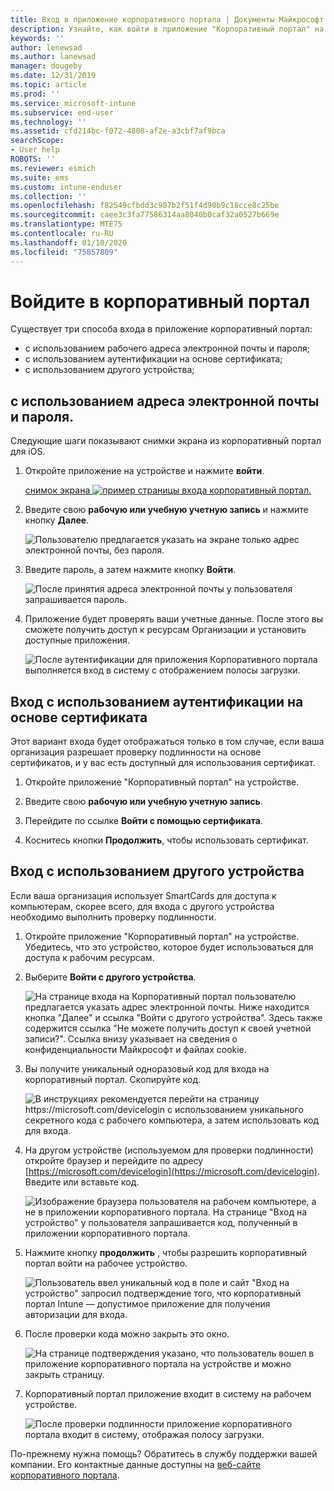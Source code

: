 ```yaml
---
title: Вход в приложение корпоративного портала | Документы Майкрософт
description: Узнайте, как войти в приложение "Корпоративный портал" на различных платформах.
keywords: ''
author: lenewsad
ms.author: lanewsad
manager: dougeby
ms.date: 12/31/2019
ms.topic: article
ms.prod: ''
ms.service: microsoft-intune
ms.subservice: end-user
ms.technology: ''
ms.assetid: cfd214bc-f072-4808-af2e-a3cbf7af9bca
searchScope:
- User help
ROBOTS: ''
ms.reviewer: esmich
ms.suite: ems
ms.custom: intune-enduser
ms.collection: ''
ms.openlocfilehash: f82549cfbdd3c987b2f51f4d90b9c18cce8c25be
ms.sourcegitcommit: caee3c3fa77586314aa8040b0caf32a0527b669e
ms.translationtype: MTE75
ms.contentlocale: ru-RU
ms.lasthandoff: 01/10/2020
ms.locfileid: "75857809"
---
```

# <a name="sign-in-to-company-portal"></a>Войдите в корпоративный портал  

Существует три способа входа в приложение корпоративный портал:

* с использованием рабочего адреса электронной почты и пароля;  
* с использованием аутентификации на основе сертификата;  
* с использованием другого устройства;    


## <a name="sign-in-with-your-email-address-and-password"></a>с использованием адреса электронной почты и пароля.
Следующие шаги показывают снимки экрана из корпоративный портал для iOS.  

1. Откройте приложение на устройстве и нажмите **войти**.  

   [снимок экрана ![пример страницы входа корпоративный портал.](/intune-user-help/media/intune-ios-cp-signin-1908.png)](/intune-user-help/media/intune-ios-cp-signin-lightbox-1908.png#lightbox)  


2. Введите свою **рабочую или учебную учетную запись** и нажмите кнопку **Далее**.

   ![Пользователю предлагается указать на экране только адрес электронной почты, без пароля.](/intune-user-help/media/cp_ios_aad_signin_after_1804_002.png)

3. Введите пароль, а затем нажмите кнопку **Войти**.

   ![После принятия адреса электронной почты у пользователя запрашивается пароль.](/intune-user-help/media/cp_ios_aad_signin_after_1804_003.png)

4. Приложение будет проверять ваши учетные данные. После этого вы сможете получить доступ к ресурсам Организации и установить доступные приложения.  

   ![После аутентификации для приложения Корпоративного портала выполняется вход в систему с отображением полосы загрузки.](/intune-user-help/media/cp_ios_aad_signin_after_1804_004.png)

## <a name="sign-in-with-certificate-based-authentication"></a>Вход с использованием аутентификации на основе сертификата
Этот вариант входа будет отображаться только в том случае, если ваша организация разрешает проверку подлинности на основе сертификатов, и у вас есть доступный для использования сертификат.  

1. Откройте приложение "Корпоративный портал" на устройстве.  

2. Введите свою **рабочую или учебную учетную запись**.  

3. Перейдите по ссылке **Войти с помощью сертификата**.  

4. Коснитесь кнопки **Продолжить**, чтобы использовать сертификат.  

## <a name="sign-in-from-another-device"></a>Вход с использованием другого устройства

Если ваша организация использует SmartCards для доступа к компьютерам, скорее всего, для входа с другого устройства необходимо выполнить проверку подлинности.  

1. Откройте приложение "Корпоративный портал" на устройстве. Убедитесь, что это устройство, которое будет использоваться для доступа к рабочим ресурсам.       

1. Выберите **Войти с другого устройства**.  

   ![На странице входа на Корпоративный портал пользователю предлагается указать адрес электронной почты.  Ниже находится кнопка "Далее" и ссылка "Войти с другого устройства". Здесь также содержится ссылка "Не можете получить доступ к своей учетной записи?". Ссылка внизу указывает на сведения о конфиденциальности Майкрософт и файлах cookie.](/intune-user-help/media/cp_ios_aad_signin_after_1804_005.png)

2. Вы получите уникальный одноразовый код для входа на корпоративный портал. Скопируйте код.

   ![В инструкциях рекомендуется перейти на страницу https://microsoft.com/devicelogin с использованием уникального секретного кода с рабочего компьютера, а затем использовать код для входа.](/intune-user-help/media/cp_ios_aad_signin_after_1804_006.png)

3. На другом устройстве (используемом для проверки подлинности) откройте браузер и перейдите по адресу [https://microsoft.com/devicelogin](https://microsoft.com/devicelogin). Введите или вставьте код.  

   ![Изображение браузера пользователя на рабочем компьютере, а не в приложении корпоративного портала. На странице "Вход на устройство" у пользователя запрашивается код, полученный в приложении корпоративного портала.](/intune/media/cp_ios_aad_signin_from_another_device_after_1704_004.png)

4. Нажмите кнопку __продолжить__ , чтобы разрешить корпоративный портал войти на рабочее устройство.   

   ![Пользователь ввел уникальный код в поле и сайт "Вход на устройство" запросил подтверждение того, что корпоративный портал Intune — допустимое приложение для получения авторизации для входа.](/intune/media/cp_ios_aad_signin_from_another_device_after_1704_005.png)

5. После проверки кода можно закрыть это окно.  

   ![На странице подтверждения указано, что пользователь вошел в приложение корпоративного портала на устройстве и можно закрыть страницу.](/intune/media/cp_ios_aad_signin_from_another_device_after_1704_006.png)

6. Корпоративный портал приложение входит в систему на рабочем устройстве.  

   ![После проверки подлинности приложение корпоративного портала входит в систему, отображая полосу загрузки.](/intune-user-help/media/cp_ios_aad_signin_after_1804_007.png)

По-прежнему нужна помощь? Обратитесь в службу поддержки вашей компании. Его контактные данные доступны на [веб-сайте корпоративного портала](https://go.microsoft.com/fwlink/?linkid=2010980).  
